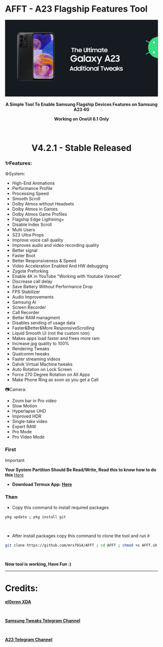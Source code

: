 # AFFT - A23 Flagship Features Tool

<div align="center"><img src="banner.jpg">
  
**A Simple Tool To Enable Samsung Flagship Devices Features on Samsung A23 4G**

**Working on OneUI 6.1 Only**

<br />

# V4.2.1 - Stable Released

</div>

### ✨️Features:

⚙️System:
- High-End Animations
- Performance Profile
- Processing Speed
- Smooth Scroll
- Dolby Atmos without Headsets
- Dolby Atmos in Games
- Dolby Atmos Game Profiles
- Flagship Edge Ligthining+
- Disable Index Scroll
- Multi Users
- S23 Ultra Props
- Improve voice call quality
- Improves audio and video recording quality
- Better signal
- Faster Boot
- Better Responsiveness & Speed
- Video Acceleration Enabled And HW debugging
- Zygote Preforking
- Enable 4K in YouTube "Working with Youtube Vanced"
- Discrease call delay
- Save Battery Without Performance Drop
- FPS Stabilizer
- Audio Improvements
- Samsung Ai
- Screen Recorder
- Call Recorder
- Better RAM managment
- Disables sending of usage data
- Faster&Better&More ResponsiveScrolling
- Liquid Smooth Ui (not the custom rom)
- Makes apps load faster and frees more ram
- Increase jpg quality to 100%
- Rendering Tweaks
- Qualcomm tweaks
- Faster streaming videos
- Dalvik Virtual Machine tweaks
- Auto Rotation on Lock Screen
- Force 270 Degree Rotation on All Apps
- Make Phone Ring as soon as you get a Call

📷Camera:
- Zoom bar in Pro video
- Slow Motion
- Hyperlapse UHD
- Improved HDR
- Single-take video
- Expert RAW
- Pro Mode
- Pro Video Mode

### First

> [!IMPORTANT]
> **Your System Partition Should Be Read/Write, Read this to know how to do this** <a href="https://telegra.ph/How-to-convert-System-form-Read-Only-to-Read-Write-05-06">Here</a>

- **Download Termux App:** <a href="https://github.com/termux/termux-app/releases/download/v0.118.0/termux-app_v0.118.0+github-debug_arm64-v8a.apk">**Here**</a>

### Then

- Copy this command to install required packages
```sh
pkg update ; pkg install git
```

<br>

- After install packages copy this command to clone the tool and run it
```sh
git clone https://github.com/mrx7014/AFFT ; cd AFFT ; chmod +x AFFT.sh ; ./AFFT.sh
```

<br>

**Now tool is working, Have Fun :)**

<hr>

# Credits:
<a href="https://xdaforums.com/t/additional-features-for-samsung-devices.4181105/#post-83781033">**el0xren XDA**</a>

<br>

<a href="https://t.me/SamsungTweaks">**Samsung Tweaks Telegram Channel**</a>

<br>

<a href="https://t.me/A235channel">**A23 Telegram Channel**</a>
